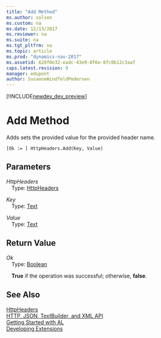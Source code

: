 ```yaml
---
title: "Add Method"
ms.author: solsen
ms.custom: na
ms.date: 12/13/2017
ms.reviewer: na
ms.suite: na
ms.tgt_pltfrm: na
ms.topic: article
ms.prod: "dynamics-nav-2017"
ms.assetid: 620f0e32-eadc-43e9-8f6e-8fc0b12c3aaf
caps.latest.revision: 9
manager: edupont
author: SusanneWindfeldPedersen
---
```


[!INCLUDE[newdev_dev_preview](../includes/newdev_dev_preview.md)]

# Add Method
Adds sets the provided value for the provided header name.

```
[Ok := ] HttpHeaders.Add(Key, Value)
```

## Parameters
*HttpHeaders*  
&emsp;Type: [HttpHeaders](httpheaders-class.md)

*Key*  
&emsp;Type: [Text](/datatypes/devenv-text-data-type.md)

*Value*  
&emsp;Type: [Text](/datatypes/devenv-text-data-type.md)

## Return Value
*Ok*  
&emsp;Type: [Boolean](/datatypes/devenv-boolean-data-type.md)  

&emsp;**True** if the operation was successful; otherwise, **false**.

## See Also
[HttpHeaders](httpheaders-class.md)  
[HTTP, JSON, TextBuilder, and XML API](../devenv-restapi-overview.md)  
[Getting Started with AL](../devenv-get-started.md)  
[Developing Extensions](../devenv-dev-overview.md)  